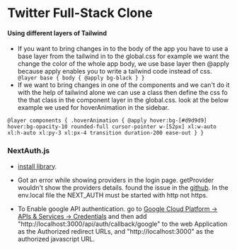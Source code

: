# Twitter Full-Stack Clone

#### Using different layers of Tailwind

- If you want to bring changes in to the body of the app you have to use a base layer from the tailwind in to the global.css
  for example we want the change the color of the whole app body, we use base layer then @apply because apply enables you to write a tailwind code instead of css.
  ` @layer base { body { @apply bg-black } }`
- If we want to bring changes in one of the components and we can't do it with the help of tailwind alone we can use a class then define the css fo the that class in the component layer in the global.css. look at the below example we used for hoverAnimation in the sidebar.

`@layer components { .hoverAnimation { @apply hover:bg-[#d9d9d9] hover:bg-opacity-10 rounded-full cursor-pointer w-[52px] xl:w-auto xl:h-auto xl:py-3 xl:px-4 transition duration-200 ease-out } }`

### NextAuth.js

- [install library](https://next-auth.js.org/getting-started/upgrade-v4).

- Got an error while showing providers in the login page. getProvider wouldn't show the providers details. found the issue in the [github](https://stackoverflow.com/questions/70050759/trying-to-configure-next-auth-signin-page-but-having-a-problem-with-getprovider). In the env.local file the NEXT_AUTH must be started with http not https.

- To Enable google API authentication. go to
  [Google Cloud Platform -> APIs & Services -> Credentials](https://console.cloud.google.com/apis/credentials?project=twitter-d0844) and then add "http://localhost:3000/api/auth/callback/google" to the web Application as the Authorized redirect URLs, and "http://localhost:3000" as the authorized javascript URL.
